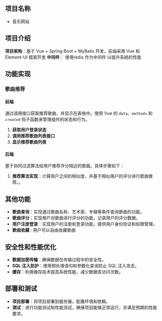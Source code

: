 ## 项目名称
* 音乐网站
## 项目介绍

**项目架构**：基于 Vue + Spring Boot + MyBatis 开发，前端采用 Vue 和 Element-UI 框架开发
**中间件**： 使用redis 作为中间件 以提升系统的性能

## 功能实现

### 歌曲推荐

#### 前端

通过调用接口获取推荐歌曲，并显示在表格中。使用 Vue 的 `data`、`methods` 和 `created` 钩子函数来管理组件的状态和行为。

1. **获取用户登录状态**
2. **调用推荐歌曲列表接口**
3. **显示推荐歌曲列表**
#### 后端

基于协同过滤算法给用户推荐评分相近的歌曲。具体步骤如下：

1. **推荐算法实现**：计算用户之间的相似度，并基于相似用户的评分进行歌曲推荐。。

## 其他功能

* **歌曲查询**：实现通过歌曲名称、艺术家、专辑等条件查询歌曲的功能。
* **歌曲评分**：实现用户对歌曲进行评分的功能，记录用户的评分数据。
* **用户注册登录**：实现用户的注册和登录功能，提供用户身份验证和权限管理。
* **歌曲收藏** : 用户可以自由收藏歌曲 
## 安全性和性能优化

* **数据加密传输**：确保数据在传输过程中的安全性。
* **SQL 注入防护**：使用预处理语句和参数化查询防止 SQL 注入攻击。
* **缓存**：利用缓存技术提高系统性能，减少数据库访问次数。

## 部署和测试

* **项目部署**：将项目部署到服务器，配置环境和依赖。
* **测试**：进行功能测试和性能测试，确保项目能够正常运行，并满足预期的性能要求。
